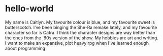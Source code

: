 # hello-world
My name is Caitlyn.
My favourite colour is blue, and my favourite sweet is butterscotch.
I've been binging the She-Ra remake lately, and my favourite character so far is Catra. I think the character designs are way better than the ones from the '80s version of the show.
My hobbies are art and writing.
I want to make an expansive, plot heavy rpg when I've learned enough about programming
